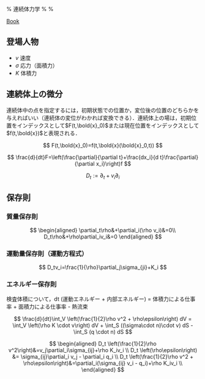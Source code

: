 % 連続体力学
%
%

[Book](https://ocw.kyoto-u.ac.jp/course/9/)

## 登場人物

- $v$ 速度
- $\sigma$ 応力（面積力）
- $K$ 体積力

## 連続体上の微分

連続体中の点を指定するには，初期状態での位置か，変位後の位置のどちらかを与えればいい（連続体の変位がわかれば変換できる）．連続体上の場は，初期位置をインデックスとして$F(t,\bold{x}_0)$または現在位置をインデックスとして$f(t,\bold{x})$と表現される．

$$
F(t,\bold{x}_0)=f(t,\bold{x}(\bold{x}_0,t))
$$

$$
\frac{d}{dt}F=\left(\frac{\partial}{\partial t}+\frac{dx_i}{d t}\frac{\partial}{\partial x_i}\right)f
$$

$$
D_t:=\partial_t+v_i\partial_i
$$

## 保存則

### 質量保存則

$$
\begin{aligned}
\partial_t\rho&+\partial_i(\rho v_i)&=0\\
D_t\rho&+\rho\partial_iv_i&=0
\end{aligned}
$$

### 運動量保存則（運動方程式）

$$
D_tv_i=\frac{1}{\rho}\partial_j\sigma_{ji}+K_i
$$

### エネルギー保存則

検査体積について，dt (運動エネルギー + 内部エネルギー) = 体積力による仕事率 + 面積力による仕事率 - 熱流束

$$
\frac{d}{dt}\int_V \left(\frac{1}{2}\rho v^2 + \rho\epsilon\right) dV = \int_V \left(\rho K \cdot v\right) dV + \int_S ((\sigma\cdot n)\cdot v) dS - \int_S (q \cdot n) dS
$$

$$
\begin{aligned}
D_t \left(\frac{1}{2}\rho v^2\right)&=v_j\partial_i\sigma_{ij}+\rho K_iv_i \\
D_t \left(\rho\epsilon\right)       &= \sigma_{ij}\partial_i v_j - \partial_i q_i \\
D_t \left(\frac{1}{2}\rho v^2 + \rho\epsilon\right)&=\partial_i(\sigma_{ij} v_i - q_i)+\rho K_iv_i \\
\end{aligned}
$$

